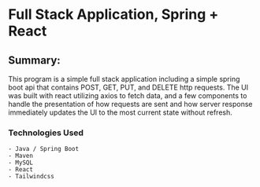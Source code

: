 # Full Stack Application, Spring + React

## Summary:

This program is a simple full stack application including a simple spring boot api that contains POST, GET, PUT, and DELETE http requests. The UI was built with react utilizing axios to fetch data, and a few components to handle the presentation of how requests are sent and how server response immediately updates the UI to the most current state without refresh.

### Technologies Used

```
- Java / Spring Boot
- Maven
- MySQL
- React
- Tailwindcss
``` 

